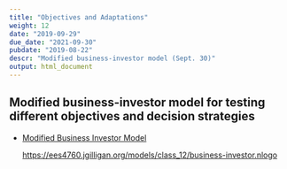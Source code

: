 ```yaml
---
title: "Objectives and Adaptations"
weight: 12
date: "2019-09-29"
due_date: "2021-09-30"
pubdate: "2019-08-22"
descr: "Modified business-investor model (Sept. 30)"
output: html_document
---
```

## Modified business-investor model for testing different objectives and decision strategies

* [Modified Business Investor Model](/models/class_12/business-investor.nlogo)

  <https://ees4760.jgilligan.org/models/class_12/business-investor.nlogo>
